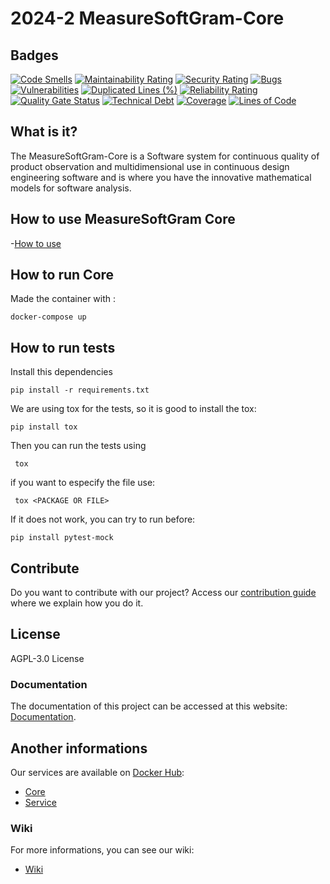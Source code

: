 # 2024-2 MeasureSoftGram-Core

## Badges

[![Code Smells](https://sonarcloud.io/api/project_badges/measure?project=fga-eps-mds_2023-1-MeasureSoftGram-Core&metric=code_smells)](https://sonarcloud.io/summary/new_code?id=fga-eps-mds_2023-1-MeasureSoftGram-Core)
[![Maintainability Rating](https://sonarcloud.io/api/project_badges/measure?project=fga-eps-mds_2023-1-MeasureSoftGram-Core&metric=sqale_rating)](https://sonarcloud.io/summary/new_code?id=fga-eps-mds_2023-1-MeasureSoftGram-Core)
[![Security Rating](https://sonarcloud.io/api/project_badges/measure?project=fga-eps-mds_2023-1-MeasureSoftGram-Core&metric=security_rating)](https://sonarcloud.io/summary/new_code?id=fga-eps-mds_2023-1-MeasureSoftGram-Core)
[![Bugs](https://sonarcloud.io/api/project_badges/measure?project=fga-eps-mds_2023-1-MeasureSoftGram-Core&metric=bugs)](https://sonarcloud.io/summary/new_code?id=fga-eps-mds_2023-1-MeasureSoftGram-Core)
[![Vulnerabilities](https://sonarcloud.io/api/project_badges/measure?project=fga-eps-mds_2023-1-MeasureSoftGram-Core&metric=vulnerabilities)](https://sonarcloud.io/summary/new_code?id=fga-eps-mds_2023-1-MeasureSoftGram-Core)
[![Duplicated Lines (%)](https://sonarcloud.io/api/project_badges/measure?project=fga-eps-mds_2023-1-MeasureSoftGram-Core&metric=duplicated_lines_density)](https://sonarcloud.io/summary/new_code?id=fga-eps-mds_2023-1-MeasureSoftGram-Core)
[![Reliability Rating](https://sonarcloud.io/api/project_badges/measure?project=fga-eps-mds_2023-1-MeasureSoftGram-Core&metric=reliability_rating)](https://sonarcloud.io/summary/new_code?id=fga-eps-mds_2023-1-MeasureSoftGram-Core)
[![Quality Gate Status](https://sonarcloud.io/api/project_badges/measure?project=fga-eps-mds_2023-1-MeasureSoftGram-Core&metric=alert_status)](https://sonarcloud.io/summary/new_code?id=fga-eps-mds_2023-1-MeasureSoftGram-Core)
[![Technical Debt](https://sonarcloud.io/api/project_badges/measure?project=fga-eps-mds_2023-1-MeasureSoftGram-Core&metric=sqale_index)](https://sonarcloud.io/summary/new_code?id=fga-eps-mds_2023-1-MeasureSoftGram-Core)
[![Coverage](https://sonarcloud.io/api/project_badges/measure?project=fga-eps-mds_2023-1-MeasureSoftGram-Core&metric=coverage)](https://sonarcloud.io/summary/new_code?id=fga-eps-mds_2023-1-MeasureSoftGram-Core)
[![Lines of Code](https://sonarcloud.io/api/project_badges/measure?project=fga-eps-mds_2023-1-MeasureSoftGram-Core&metric=ncloc)](https://sonarcloud.io/summary/new_code?id=fga-eps-mds_2023-1-MeasureSoftGram-Core)

## What is it?

The MeasureSoftGram-Core is a Software system for continuous quality of product observation and multidimensional use in continuous design engineering software and is where you have the innovative mathematical models for software analysis.

## How to use MeasureSoftGram Core
-[How to use](https://fga-eps-mds.github.io/2021-2-MeasureSoftGram-Doc/docs/artifact/how_to_use)

## How to run Core

Made the container with :

```
docker-compose up
```

## How to run tests

Install this dependencies

```
pip install -r requirements.txt
```

We are using tox for the tests, so it is good to install the tox:

```
pip install tox
```

Then you can run the tests using

```
 tox 
```

if you want to especify the file use:
```
 tox <PACKAGE OR FILE>
```

If it does not work, you can try to run before: 
```
pip install pytest-mock
```

## Contribute

Do you want to contribute with our project? Access our [contribution guide](https://github.com/fga-eps-mds/2021-2-MeasureSoftGram-Core/blob/develop/CONTRIBUTING.md) where we explain how you do it. 

## License

AGPL-3.0 License

### Documentation

The documentation of this project can be accessed at this website: [Documentation](https://github.com/fga-eps-mds/2021-2-MeasureSoftGram-Doc).

## Another informations

Our services are available on [Docker Hub](https://hub.docker.com/):
- [Core](https://hub.docker.com/r/measuresoftgram/core)
- [Service](https://hub.docker.com/r/measuresoftgram/service)

### Wiki

For more informations, you can see our wiki:
- [Wiki](https://fga-eps-mds.github.io/2023-1-MeasureSoftGram-Doc/)


